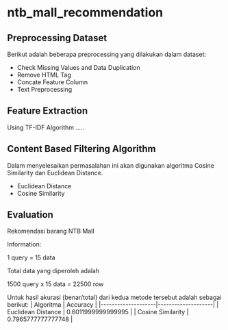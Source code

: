 # ntb_mall_recommendation

## Preprocessing Dataset

  Berikut adalah beberapa preprocessing yang dilakukan dalam dataset:
  - Check Missing Values and Data Duplication
  - Remove HTML Tag
  - Concate Feature Column
  - Text Preprocessing


## Feature Extraction

  Using TF-IDF Algorithm .....

  
## Content Based Filtering Algorithm

  Dalam menyelesaikan permasalahan ini akan digunakan algoritma Cosine Similarity dan Euclidean Distance.
  - Euclidean Distance
  - Cosine Similarity
    

## Evaluation
Rekomendasi barang NTB Mall

Information:

1 query = 15 data

Total data yang diperoleh adalah

1500 query x 15 data = 22500 row

Untuk hasil akurasi (benar/total) dari kedua metode tersebut adalah sebagai berikut:
| Algoritma           | Accuracy |
|--------------------|--------------------|
| Euclidean Distance | 0.6011999999999995 |
| Cosine Similarity  | 0.7965777777777748 |
